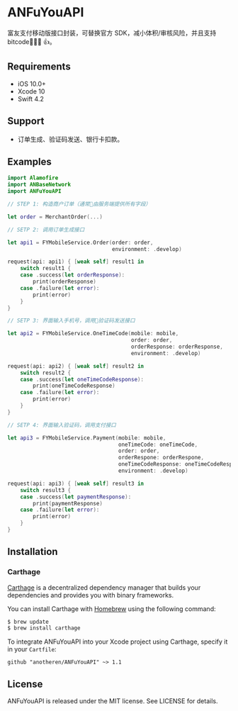 # ANFuYouAPI
富友支付移动版接口封装，可替换官方 SDK，减小体积/审核风险，并且支持 bitcode 👍。

## Requirements

* iOS 10.0+
* Xcode 10
* Swift 4.2

## Support

* 订单生成、验证码发送、银行卡扣款。

## Examples

```swift
import Alamofire
import ANBaseNetwork
import ANFuYouAPI

// STEP 1: 构造商户订单（通常由服务端提供所有字段）

let order = MerchantOrder(...)

// SETP 2: 调用订单生成接口

let api1 = FYMobileService.Order(order: order, 
                                 environment: .develop)

request(api: api1) { [weak self] result1 in
    switch result1 {
    case .success(let orderResponse):
        print(orderResponse)
    case .failure(let error):
        print(error)
    }
}

// SETP 3: 界面输入手机号，调用验证码发送接口

let api2 = FYMobileService.OneTimeCode(mobile: mobile, 
                                       order: order, 
                                       orderResponse: orderResponse, 
                                       environment: .develop)

request(api: api2) { [weak self] result2 in
    switch result2 {
    case .success(let oneTimeCodeResponse):
        print(oneTimeCodeResponse)
    case .failure(let error):
        print(error)
    }
}

// SETP 4: 界面输入验证码，调用支付接口

let api3 = FYMobileService.Payment(mobile: mobile, 
                                   oneTimeCode: oneTimeCode, 
                                   order: order, 
                                   orderRespone: orderRespone, 
                                   oneTimeCodeResponse: oneTimeCodeResponse, 
                                   environment: .develop)

request(api: api3) { [weak self] result3 in
    switch result3 {
    case .success(let paymentResponse):
        print(paymentResponse)
    case .failure(let error):
        print(error)
    }
}
```

## Installation

### Carthage

[Carthage](https://github.com/Carthage/Carthage) is a decentralized dependency manager that builds your dependencies and provides you with binary frameworks.

You can install Carthage with [Homebrew](http://brew.sh/) using the following command:

```bash
$ brew update
$ brew install carthage
```

To integrate ANFuYouAPI into your Xcode project using Carthage, specify it in your `Cartfile`:

```ogdl
github "anotheren/ANFuYouAPI" ~> 1.1
```

## License

ANFuYouAPI is released under the MIT license. See LICENSE for details.
